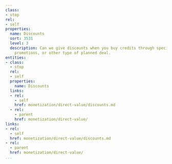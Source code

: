 ```yaml
---
class:
- stop
rel:
- self
properties:
  name: Discounts
  sort: 3531
  level: 3
  description: Can we give discounts when you buy credits through specific channels,
    promotions, or other type of planned deal.
entities:
- class:
  - stop
  rel:
  - self
  properties:
    name: Discounts
  links:
  - rel:
    - self
    href: monetization/direct-value/discounts.md
  - rel:
    - parent
    href: monetization/direct-value/
links:
- rel:
  - self
  href: monetization/direct-value/discounts.md
- rel:
  - parent
  href: monetization/direct-value/
...
```


